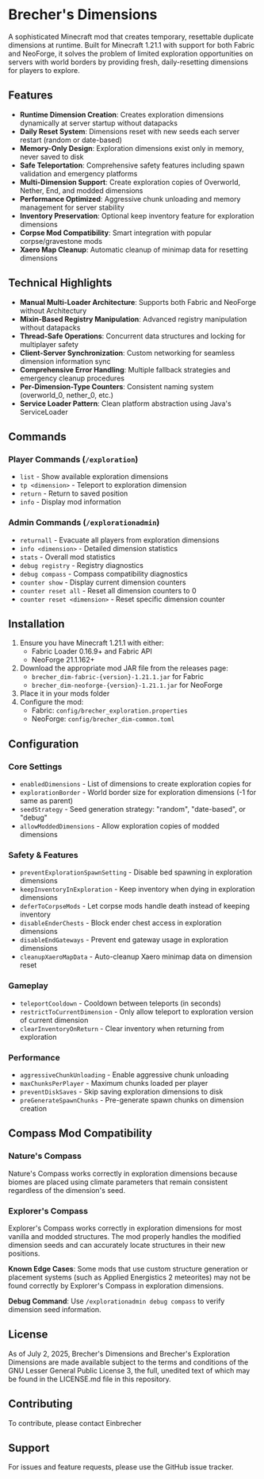 # Brecher's Dimensions

A sophisticated Minecraft mod that creates temporary, resettable duplicate dimensions at runtime. Built for Minecraft 1.21.1 with support for both Fabric and NeoForge, it solves the problem of limited exploration opportunities on servers with world borders by providing fresh, daily-resetting dimensions for players to explore.

## Features

- **Runtime Dimension Creation**: Creates exploration dimensions dynamically at server startup without datapacks
- **Daily Reset System**: Dimensions reset with new seeds each server restart (random or date-based)
- **Memory-Only Design**: Exploration dimensions exist only in memory, never saved to disk
- **Safe Teleportation**: Comprehensive safety features including spawn validation and emergency platforms
- **Multi-Dimension Support**: Create exploration copies of Overworld, Nether, End, and modded dimensions
- **Performance Optimized**: Aggressive chunk unloading and memory management for server stability
- **Inventory Preservation**: Optional keep inventory feature for exploration dimensions
- **Corpse Mod Compatibility**: Smart integration with popular corpse/gravestone mods
- **Xaero Map Cleanup**: Automatic cleanup of minimap data for resetting dimensions

## Technical Highlights

- **Manual Multi-Loader Architecture**: Supports both Fabric and NeoForge without Architectury
- **Mixin-Based Registry Manipulation**: Advanced registry manipulation without datapacks
- **Thread-Safe Operations**: Concurrent data structures and locking for multiplayer safety
- **Client-Server Synchronization**: Custom networking for seamless dimension information sync
- **Comprehensive Error Handling**: Multiple fallback strategies and emergency cleanup procedures
- **Per-Dimension-Type Counters**: Consistent naming system (overworld_0, nether_0, etc.)
- **Service Loader Pattern**: Clean platform abstraction using Java's ServiceLoader

## Commands

### Player Commands (`/exploration`)
- `list` - Show available exploration dimensions
- `tp <dimension>` - Teleport to exploration dimension
- `return` - Return to saved position
- `info` - Display mod information

### Admin Commands (`/explorationadmin`)
- `returnall` - Evacuate all players from exploration dimensions
- `info <dimension>` - Detailed dimension statistics
- `stats` - Overall mod statistics
- `debug registry` - Registry diagnostics
- `debug compass` - Compass compatibility diagnostics
- `counter show` - Display current dimension counters
- `counter reset all` - Reset all dimension counters to 0
- `counter reset <dimension>` - Reset specific dimension counter

## Installation

1. Ensure you have Minecraft 1.21.1 with either:
   - Fabric Loader 0.16.9+ and Fabric API
   - NeoForge 21.1.162+
2. Download the appropriate mod JAR file from the releases page:
   - `brecher_dim-fabric-{version}-1.21.1.jar` for Fabric
   - `brecher_dim-neoforge-{version}-1.21.1.jar` for NeoForge
3. Place it in your mods folder
4. Configure the mod:
   - Fabric: `config/brecher_exploration.properties`
   - NeoForge: `config/brecher_dim-common.toml`

## Configuration

### Core Settings
- `enabledDimensions` - List of dimensions to create exploration copies for
- `explorationBorder` - World border size for exploration dimensions (-1 for same as parent)
- `seedStrategy` - Seed generation strategy: "random", "date-based", or "debug"
- `allowModdedDimensions` - Allow exploration copies of modded dimensions

### Safety & Features
- `preventExplorationSpawnSetting` - Disable bed spawning in exploration dimensions
- `keepInventoryInExploration` - Keep inventory when dying in exploration dimensions
- `deferToCorpseMods` - Let corpse mods handle death instead of keeping inventory
- `disableEnderChests` - Block ender chest access in exploration dimensions
- `disableEndGateways` - Prevent end gateway usage in exploration dimensions
- `cleanupXaeroMapData` - Auto-cleanup Xaero minimap data on dimension reset

### Gameplay
- `teleportCooldown` - Cooldown between teleports (in seconds)
- `restrictToCurrentDimension` - Only allow teleport to exploration version of current dimension
- `clearInventoryOnReturn` - Clear inventory when returning from exploration

### Performance
- `aggressiveChunkUnloading` - Enable aggressive chunk unloading
- `maxChunksPerPlayer` - Maximum chunks loaded per player
- `preventDiskSaves` - Skip saving exploration dimensions to disk
- `preGenerateSpawnChunks` - Pre-generate spawn chunks on dimension creation

## Compass Mod Compatibility

### Nature's Compass
Nature's Compass works correctly in exploration dimensions because biomes are placed using climate parameters that remain consistent regardless of the dimension's seed.

### Explorer's Compass  
Explorer's Compass works correctly in exploration dimensions for most vanilla and modded structures. The mod properly handles the modified dimension seeds and can accurately locate structures in their new positions.

**Known Edge Cases**: Some mods that use custom structure generation or placement systems (such as Applied Energistics 2 meteorites) may not be found correctly by Explorer's Compass in exploration dimensions.

**Debug Command**: Use `/explorationadmin debug compass` to verify dimension seed information.

## License

As of July 2, 2025, Brecher's Dimensions and Brecher's Exploration Dimensions are made available subject to the terms and conditions of the GNU Lesser General Public License 3, the full, unedited text of which may be found in the LICENSE.md file in this repository.

## Contributing

To contribute, please contact Einbrecher

## Support

For issues and feature requests, please use the GitHub issue tracker.